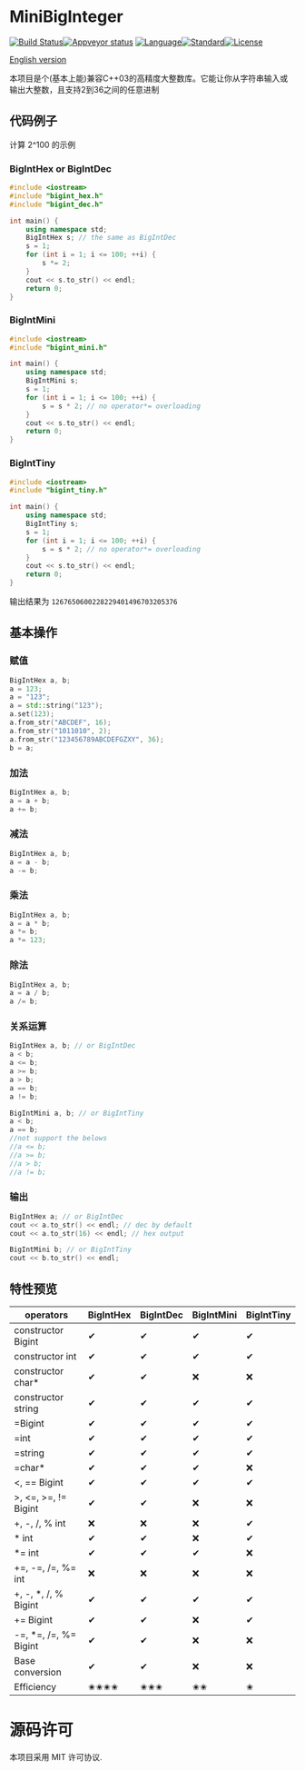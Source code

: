 # MiniBigInteger

[![Build Status]][Travis CI][![Appveyor status]][Appveyor] [![Language]](https://isocpp.org/)[![Standard]][Standard Cpp][![License]][MIT]

[English version](README.md)

本项目是个(基本上能)兼容C++03的高精度大整数库。它能让你从字符串输入或输出大整数，且支持2到36之间的任意进制

## 代码例子

计算 2^100 的示例

### BigIntHex or BigIntDec

```c++
#include <iostream>
#include "bigint_hex.h"
#include "bigint_dec.h"

int main() {
    using namespace std;
    BigIntHex s; // the same as BigIntDec
    s = 1;
    for (int i = 1; i <= 100; ++i) {
        s *= 2;
    }
    cout << s.to_str() << endl;
    return 0;
}
```

### BigIntMini

```c++
#include <iostream>
#include "bigint_mini.h"

int main() {
    using namespace std;
    BigIntMini s;
    s = 1;
    for (int i = 1; i <= 100; ++i) {
        s = s * 2; // no operator*= overloading
    }
    cout << s.to_str() << endl;
    return 0;
}
```

### BigIntTiny

```c++
#include <iostream>
#include "bigint_tiny.h"

int main() {
    using namespace std;
    BigIntTiny s;
    s = 1;
    for (int i = 1; i <= 100; ++i) {
        s = s * 2; // no operator*= overloading
    }
    cout << s.to_str() << endl;
    return 0;
}
```

输出结果为 `1267650600228229401496703205376`

## 基本操作

### 赋值

```c++
BigIntHex a, b;
a = 123;
a = "123";
a = std::string("123");
a.set(123);
a.from_str("ABCDEF", 16);
a.from_str("1011010", 2);
a.from_str("123456789ABCDEFGZXY", 36);
b = a;
```

### 加法

```c++
BigIntHex a, b;
a = a + b;
a += b;
```

### 减法

```c++
BigIntHex a, b;
a = a - b;
a -= b;
```

### 乘法

```c++
BigIntHex a, b;
a = a * b;
a *= b;
a *= 123;
```

### 除法

```c++
BigIntHex a, b;
a = a / b;
a /= b;
```

### 关系运算

```c++
BigIntHex a, b; // or BigIntDec
a < b;
a <= b;
a >= b;
a > b;
a == b;
a != b;
```

```c++
BigIntMini a, b; // or BigIntTiny
a < b;
a == b;
//not support the belows
//a <= b;
//a >= b;
//a > b;
//a != b;
```

### 输出

```c++
BigIntHex a; // or BigIntDec
cout << a.to_str() << endl; // dec by default
cout << a.to_str(16) << endl; // hex output

BigIntMini b; // or BigIntTiny
cout << b.to_str() << endl;
```

## 特性预览

|operators|BigIntHex|BigIntDec|BigIntMini|BigIntTiny|
|--------|---------|---------|---------|---------|
| constructor Bigint|✔|✔|✔|✔|
| constructor int|✔|✔|✔|✔|
| constructor char*|✔|✔|❌|❌|
| constructor string|✔|✔|✔|✔|
| =Bigint|✔|✔|✔|✔|
| =int   |✔|✔|✔|✔|
| =string|✔|✔|✔|✔|
| =char* |✔|✔|✔|❌|
| \<, == Bigint |✔|✔|✔|✔|
| \>, <=, >=, != Bigint |✔|✔|❌|❌|
| +, -, /, % int |❌|❌|❌|✔|
| * int |✔|✔|❌|✔|
| *= int |✔|✔|✔|❌|
| +=, -=, /=, %= int |❌|❌|❌|❌|
| +, -, *, /, % Bigint|✔|✔|✔|✔|
| += Bigint|✔|✔|❌|✔|
| -=, *=, /=, %= Bigint|✔|✔|❌|❌|
| Base conversion|✔|✔|❌|❌|
| Efficiency|✬✬✬✬|✬✬✬|✬✬|✬|

# 源码许可

本项目采用 MIT 许可协议.

[Build Status]:     https://travis-ci.com/Baobaobear/MiniBigInteger.svg?branch=main
[Travis CI]:        https://travis-ci.com/Baobaobear/MiniBigInteger
[Appveyor status]:  https://ci.appveyor.com/api/projects/status/yeu4tqao2ri3bc07?svg=true
[Appveyor]:         https://ci.appveyor.com/project/Baobaobear/minibiginteger
[Language]:         https://img.shields.io/badge/language-C++-blue.svg
[Standard]:         https://img.shields.io/badge/C++-11-orange.svg
[Standard Cpp]:     https://en.wikipedia.org/wiki/C%2B%2B#Standardization
[License]:          https://img.shields.io/badge/license-MIT-blue.svg
[MIT]:              https://opensource.org/licenses/MIT

